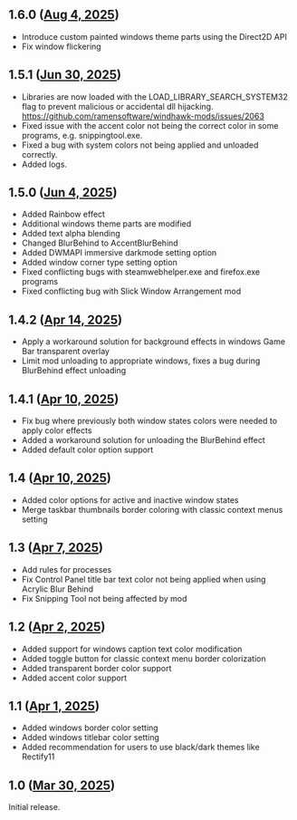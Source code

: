 ## 1.6.0 ([Aug 4, 2025](https://github.com/ramensoftware/windhawk-mods/blob/87d392a2bf39e964f6ffdce92a6c68d5776f01a3/mods/translucent-windows.wh.cpp))

* Introduce custom painted windows theme parts using the Direct2D API
* Fix window flickering

## 1.5.1 ([Jun 30, 2025](https://github.com/ramensoftware/windhawk-mods/blob/e8d7c07e86637230df1c386a05f184da5b96f2d7/mods/translucent-windows.wh.cpp))

* Libraries are now loaded with the LOAD_LIBRARY_SEARCH_SYSTEM32 flag to prevent malicious or accidental dll hijacking. https://github.com/ramensoftware/windhawk-mods/issues/2063
* Fixed issue with the accent color not being the correct color in some programs, e.g. snippingtool.exe.
* Fixed a bug with system colors not being applied and unloaded correctly.
* Added logs.

## 1.5.0 ([Jun 4, 2025](https://github.com/ramensoftware/windhawk-mods/blob/0c981a8ec576c27ec33fcc70480c25083aecbb50/mods/translucent-windows.wh.cpp))

* Added Rainbow effect
* Additional windows theme parts are modified
* Added text alpha blending
* Changed BlurBehind to AccentBlurBehind
* Added DWMAPI immersive darkmode setting option
* Added window corner type setting option
* Fixed conflicting bugs with steamwebhelper.exe and firefox.exe programs
* Fixed conflicting bug with Slick Window Arrangement mod

## 1.4.2 ([Apr 14, 2025](https://github.com/ramensoftware/windhawk-mods/blob/afa6754ba136a6adbf459f0386bc7f13c68a707c/mods/translucent-windows.wh.cpp))

* Apply a workaround solution for background effects in windows Game Bar transparent overlay 
* Limit mod unloading to appropriate windows, fixes a bug during BlurBehind effect unloading

## 1.4.1 ([Apr 10, 2025](https://github.com/ramensoftware/windhawk-mods/blob/6d80a4ec94be318d3dfafdf9ef0b0f0b80185222/mods/translucent-windows.wh.cpp))

* Fix bug where previously both window states colors were needed to apply color effects
* Added a workaround solution for unloading the BlurBehind effect
* Added default color option support

## 1.4 ([Apr 10, 2025](https://github.com/ramensoftware/windhawk-mods/blob/3af9d8212ade28ef23003557cbd9ad77db77acf2/mods/translucent-windows.wh.cpp))

* Added color options for active and inactive window states
* Merge taskbar thumbnails border coloring with classic context menus setting

## 1.3 ([Apr 7, 2025](https://github.com/ramensoftware/windhawk-mods/blob/901ab88551bbba9ff79f8e1b8e7e5aeb29edb982/mods/translucent-windows.wh.cpp))

* Add rules for processes
* Fix Control Panel title bar text color not being applied when using Acrylic Blur Behind
* Fix Snipping Tool not being affected by mod

## 1.2 ([Apr 2, 2025](https://github.com/ramensoftware/windhawk-mods/blob/193118c7ae5451a3536bf39e1f029b4c701e7c76/mods/translucent-windows.wh.cpp))

* Added support for windows caption text color modification
* Added toggle button for classic context menu border colorization
* Added transparent border color support
* Added accent color support

## 1.1 ([Apr 1, 2025](https://github.com/ramensoftware/windhawk-mods/blob/f37b34243dbc6240ffb8bc7fe459f1b87556878a/mods/translucent-windows.wh.cpp))

* Added windows border color setting
* Added windows titlebar color setting
* Added recommendation for users to use black/dark themes like Rectify11

## 1.0 ([Mar 30, 2025](https://github.com/ramensoftware/windhawk-mods/blob/9dde9190d290ba16ca4de17293a09cb3cb3d8c23/mods/translucent-windows.wh.cpp))

Initial release.
